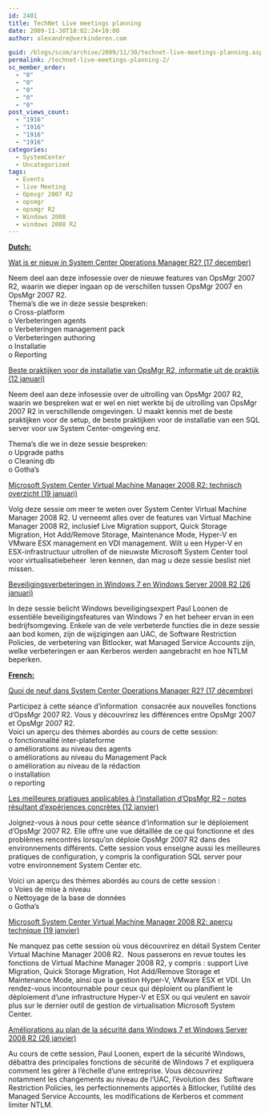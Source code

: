 ```yaml
---
id: 2401
title: TechNet Live meetings planning
date: 2009-11-30T18:02:24+10:00
author: alexandre@verkinderen.com

guid: /blogs/scom/archive/2009/11/30/technet-live-meetings-planning.aspx
permalink: /technet-live-meetings-planning-2/
sc_member_order:
  - "0"
  - "0"
  - "0"
  - "0"
  - "0"
post_views_count:
  - "1916"
  - "1916"
  - "1916"
  - "1916"
categories:
  - SystemCenter
  - Uncategorized
tags:
  - Events
  - live Meeting
  - Opmsgr 2007 R2
  - opsmgr
  - opsmgr R2
  - Windows 2008
  - windows 2008 R2
---
```

**<u>Dutch:</u>**

[Wat is er nieuw in System Center Operations Manager R2? (17 december)](http://go.microsoft.com/?linkid=9695277)

Neem deel aan deze infosessie over de nieuwe features van OpsMgr 2007 R2, waarin we dieper ingaan op de verschillen tussen OpsMgr 2007 en OpsMgr 2007 R2.  
Thema’s die we in deze sessie bespreken:  
o Cross-platform  
o Verbeteringen agents  
o Verbeteringen management pack  
o Verbeteringen authoring  
o Installatie  
o Reporting

[Beste praktijken voor de installatie van OpsMgr R2, informatie uit de praktijk (12 januari)](http://go.microsoft.com/?linkid=9695279)

Neem deel aan deze infosessie over de uitrolling van OpsMgr 2007 R2, waarin we bespreken wat er wel en niet werkte bij de uitrolling van OpsMgr 2007 R2 in verschillende omgevingen. U maakt kennis met de beste praktijken voor de setup, de beste praktijken voor de installatie van een SQL server voor uw System Center-omgeving enz.

Thema’s die we in deze sessie bespreken:  
o Upgrade paths  
o Cleaning db  
o Gotha’s

[Microsoft System Center Virtual Machine Manager 2008 R2: technisch overzicht (19 januari)](http://go.microsoft.com/?linkid=9695281)

Volg deze sessie om meer te weten over System Center Virtual Machine Manager 2008 R2. U verneemt alles over de features van Virtual Machine Manager 2008 R2, inclusief Live Migration support, Quick Storage Migration, Hot Add/Remove Storage, Maintenance Mode, Hyper-V en VMware ESX management en VDI management. Wilt u een Hyper-V en ESX-infrastructuur uitrollen of de nieuwste Microsoft System Center tool voor virtualisatiebeheer&#160; leren kennen, dan mag u deze sessie beslist niet missen.

[Beveiligingsverbeteringen in Windows 7 en Windows Server 2008 R2 (26 januari)](http://go.microsoft.com/?linkid=9695283)

In deze sessie belicht Windows beveiligingsexpert Paul Loonen de essentiële beveiligingsfeatures van Windows 7 en het beheer ervan in een bedrijfsomgeving. Enkele van de vele verbeterde functies die in deze sessie aan bod komen, zijn de wijzigingen aan UAC, de Software Restriction Policies, de verbetering van Bitlocker, wat Managed Service Accounts zijn, welke verbeteringen er aan Kerberos werden aangebracht en hoe NTLM beperken.

**<u>French:</u>**

[Quoi de neuf dans System Center Operations Manager R2? (17 décembre)](http://go.microsoft.com/?linkid=9695278)

Participez à cette séance d’information&#160; consacrée aux nouvelles fonctions d’OpsMgr 2007 R2. Vous y découvrirez les différences entre OpsMgr 2007 et OpsMgr 2007 R2.  
Voici un aperçu des thèmes abordés au cours de cette session:  
o fonctionnalité inter-plateforme  
o améliorations au niveau des agents  
o améliorations au niveau du Management Pack  
o amélioration au niveau de la rédaction  
o installation  
o reporting

[Les meilleures pratiques applicables à l’installation d’OpsMgr R2 – notes résultant d’expériences concrètes (12 janvier)](http://go.microsoft.com/?linkid=9695280)

Joignez-vous à nous pour cette séance d’information sur le déploiement d’OpsMgr 2007 R2. Elle offre une vue détaillée de ce qui fonctionne et des problèmes rencontrés lorsqu’on déploie OpsMgr 2007 R2 dans des environnements différents. Cette session vous enseigne aussi les meilleures pratiques de configuration, y compris la configuration SQL server pour votre environnement System Center etc.

Voici un aperçu des thèmes abordés au cours de cette session :  
o Voies de mise à niveau  
o Nettoyage de la base de données  
o Gotha’s

[Microsoft System Center Virtual Machine Manager 2008 R2: aperçu technique (19 janvier)](http://go.microsoft.com/?linkid=9695282)

Ne manquez pas cette session où vous découvrirez en détail System Center Virtual Machine Manager 2008 R2.&#160; Nous passerons en revue toutes les fonctions de Virtual Machine Manager 2008 R2, y compris : support Live Migration, Quick Storage Migration, Hot Add/Remove Storage et Maintenance Mode, ainsi que la gestion Hyper-V, VMware ESX et VDI. Un rendez-vous incontournable pour ceux qui déploient ou planifient le déploiement d’une infrastructure Hyper-V et ESX ou qui veulent en savoir plus sur le dernier outil de gestion de virtualisation Microsoft System Center.

[Améliorations au plan de la sécurité dans Windows 7 et Windows Server 2008 R2 (26 janvier)](http://go.microsoft.com/?linkid=9695284)

Au cours de cette session, Paul Loonen, expert de la sécurité Windows, débattra des principales fonctions de sécurité de Windows 7 et expliquera comment les gérer à l’échelle d’une entreprise. Vous découvrirez notamment les changements au niveau de l’UAC, l’évolution des&#160; Software Restriction Policies, les perfectionnements apportés à Bitlocker, l’utilité des Managed Service Accounts, les modifications de Kerberos et comment limiter NTLM.
